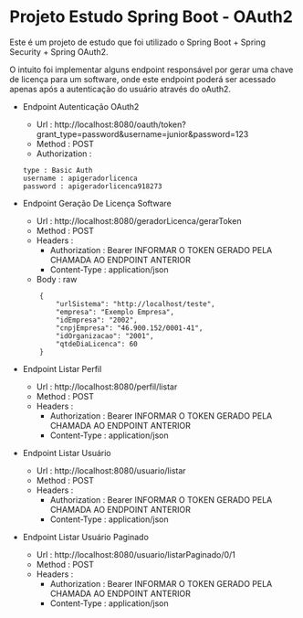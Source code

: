 # Projeto Estudo Spring Boot - OAuth2

Este é um projeto de estudo que foi utilizado o Spring Boot + Spring Security + Spring OAuth2.

O intuito foi implementar alguns endpoint responsável por gerar uma chave de licença para um software, onde este endpoint poderá ser acessado apenas após a autenticação do usuário através do oAuth2.

- Endpoint Autenticação OAuth2
    - Url : http://localhost:8080/oauth/token?grant_type=password&username=junior&password=123
    - Method : POST
    - Authorization : 
    ```
    type : Basic Auth
    username : apigeradorlicenca
    password : apigeradorlicenca918273
    ``` 
    
- Endpoint Geração De Licença Software
    - Url : http://localhost:8080/geradorLicenca/gerarToken
    - Method : POST
    - Headers : 
        - Authorization : Bearer INFORMAR O TOKEN GERADO PELA CHAMADA AO ENDPOINT ANTERIOR
        - Content-Type : application/json
    - Body : raw
    ```
        { 
            "urlSistema": "http://localhost/teste",
            "empresa": "Exemplo Empresa",
            "idEmpresa": "2002",
            "cnpjEmpresa": "46.900.152/0001-41",
            "idOrganizacao": "2001",
            "qtdeDiaLicenca": 60 
        }
    ```

- Endpoint Listar Perfil
    - Url : http://localhost:8080/perfil/listar
    - Method : POST
    - Headers : 
        - Authorization : Bearer INFORMAR O TOKEN GERADO PELA CHAMADA AO ENDPOINT ANTERIOR
        - Content-Type : application/json

- Endpoint Listar Usuário
    - Url : http://localhost:8080/usuario/listar
    - Method : POST
    - Headers : 
        - Authorization : Bearer INFORMAR O TOKEN GERADO PELA CHAMADA AO ENDPOINT ANTERIOR
        - Content-Type : application/json

- Endpoint Listar Usuário Paginado
    - Url : http://localhost:8080/usuario/listarPaginado/0/1
    - Method : POST
    - Headers : 
        - Authorization : Bearer INFORMAR O TOKEN GERADO PELA CHAMADA AO ENDPOINT ANTERIOR
        - Content-Type : application/json
        
